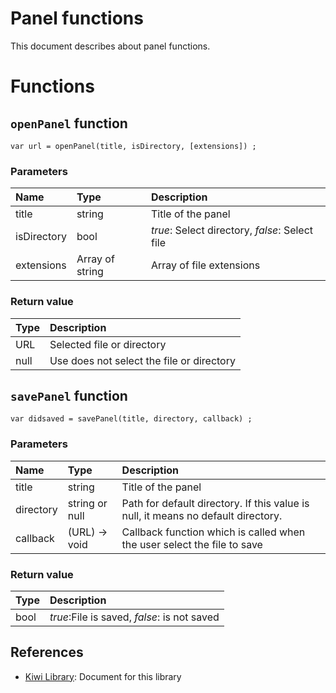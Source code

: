 # Panel functions
This document describes about panel functions.

# Functions
## `openPanel` function
````
var url = openPanel(title, isDirectory, [extensions]) ;
````
### Parameters
|Name     |Type     |Description              |
|:---     |:---     |:---                     |
|title    |string   |Title of the panel       |
|isDirectory |bool  |*true*: Select directory, *false*: Select file|
|extensions |Array of string | Array of file extensions |

### Return value
|Type     |Description              |
|:---     |:---                     |
|URL      |Selected file or directory |
|null     |Use does not select the file or directory  |

## `savePanel` function
````
var didsaved = savePanel(title, directory, callback) ;
````
### Parameters
|Name     |Type     |Description              |
|:---     |:---     |:---                     |
|title    |string   |Title of the panel       |
|directory | string or null| Path for default directory. If this value is null, it means no default directory.|
|callback |(URL) -> void   |Callback function which is called when the user select the file to save|

### Return value
|Type     |Description              |
|:---     |:---                     |
|bool     |*true*:File is saved, *false*: is not saved |

## References
* [Kiwi Library](https://github.com/steelwheels/KiwiScript/blob/master/KiwiLibrary/Document/Library.md): Document for this library


